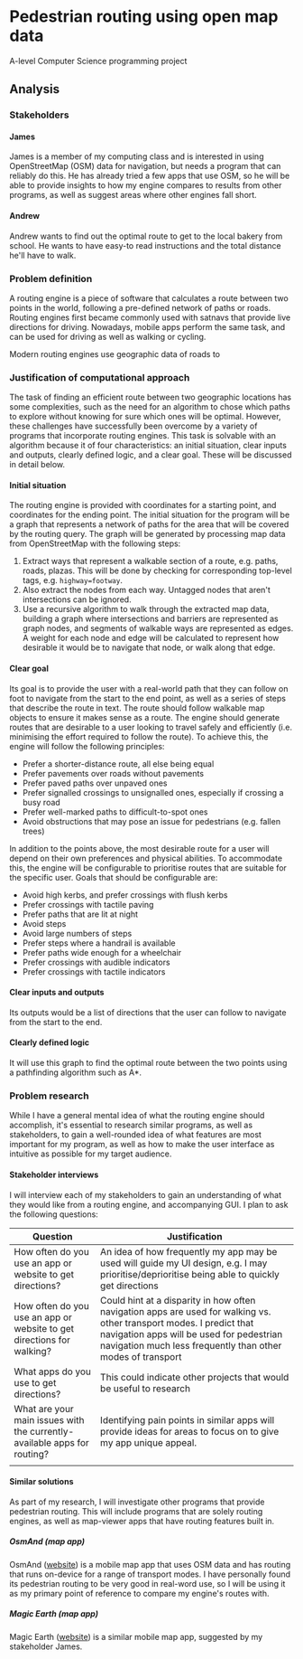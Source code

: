 # Pedestrian routing using open map data

A-level Computer Science programming project

## Analysis

### Stakeholders

#### James

James is a member of my computing class and is interested in using OpenStreetMap (OSM) data for navigation, but needs a program that can reliably do this. He has already tried a few apps that use OSM, so he will be able to provide insights to how my engine compares to results from other programs, as well as suggest areas where other engines fall short.

#### Andrew

Andrew wants to find out the optimal route to get to the local bakery from school. He wants to have easy-to read instructions and the total distance he'll have to walk.

<!-- Ili?? -->

### Problem definition

A routing engine is a piece of software that calculates a route between two points in the world, following a pre-defined network of paths or roads. Routing engines first became commonly used with satnavs that provide live directions for driving. Nowadays, mobile apps perform the same task, and can be used for driving as well as walking or cycling.

Modern routing engines use geographic data of roads to

<!-- TODO -->

### Justification of computational approach

The task of finding an efficient route between two geographic locations has some complexities, such as the need for an algorithm to chose which paths to explore without knowing for sure which ones will be optimal. However, these challenges have successfully been overcome by a variety of programs that incorporate routing engines. This task is solvable with an algorithm because it of four characteristics: an initial situation, clear inputs and outputs, clearly defined logic, and a clear goal. These will be discussed in detail below.

#### Initial situation

The routing engine is provided with coordinates for a starting point, and coordinates for the ending point. The initial situation for the program will be a graph that represents a network of paths for the area that will be covered by the routing query. The graph will be generated by processing map data from OpenStreetMap with the following steps:

1. Extract ways that represent a walkable section of a route, e.g. paths, roads, plazas. This will be done by checking for corresponding top-level tags, e.g. `highway=footway`.
2. Also extract the nodes from each way. Untagged nodes that aren't intersections can be ignored.
3. Use a recursive algorithm to walk through the extracted map data, building a graph where intersections and barriers are represented as graph nodes, and segments of walkable ways are represented as edges. A weight for each node and edge will be calculated to represent how desirable it would be to navigate that node, or walk along that edge.

#### Clear goal

Its goal is to provide the user with a real-world path that they can follow on foot to navigate from the start to the end point, as well as a series of steps that describe the route in text. The route should follow walkable map objects to ensure it makes sense as a route. The engine should generate routes that are desirable to a user looking to travel safely and efficiently (i.e. minimising the effort required to follow the route).<!-- Planing walks for leisure (e.g. circular path walks through woods) --> To achieve this, the engine will follow the following principles:

- Prefer a shorter-distance route, all else being equal
- Prefer pavements over roads without pavements
- Prefer paved paths over unpaved ones
- Prefer signalled crossings to unsignalled ones, especially if crossing a busy road
- Prefer well-marked paths to difficult-to-spot ones
- Avoid obstructions that may pose an issue for pedestrians (e.g. fallen trees)

In addition to the points above, the most desirable route for a user will depend on their own preferences and physical abilities. To accommodate this, the engine will be configurable to prioritise routes that are suitable for the specific user. Goals that should be configurable are:

- Avoid high kerbs, and prefer crossings with flush kerbs
- Prefer crossings with tactile paving
- Prefer paths that are lit at night
- Avoid steps
- Avoid large numbers of steps
- Prefer steps where a handrail is available
- Prefer paths wide enough for a wheelchair
- Prefer crossings with audible indicators
- Prefer crossings with tactile indicators

#### Clear inputs and outputs

Its outputs would be a list of directions that the user can follow to navigate from the start to the end.

#### Clearly defined logic

It will use this graph to find the optimal route between the two points using a pathfinding algorithm such as A\*.

### Problem research

While I have a general mental idea of what the routing engine should accomplish, it's essential to research similar programs, as well as stakeholders, to gain a well-rounded idea of what features are most important for my program, as well as how to make the user interface as intuitive as possible for my target audience.

#### Stakeholder interviews

I will interview each of my stakeholders to gain an understanding of what they would like from a routing engine, and accompanying GUI. I plan to ask the following questions:

| Question                                                                 | Justification                                                                                                                                                                                                                   |
| ------------------------------------------------------------------------ | ------------------------------------------------------------------------------------------------------------------------------------------------------------------------------------------------------------------------------- |
| How often do you use an app or website to get directions?                | An idea of how frequently my app may be used will guide my UI design, e.g. I may prioritise/deprioritise being able to quickly get directions                                                                                   |
| How often do you use an app or website to get directions for walking?    | Could hint at a disparity in how often navigation apps are used for walking vs. other transport modes. I predict that navigation apps will be used for pedestrian navigation much less frequently than other modes of transport |
| What apps do you use to get directions?                                  | This could indicate other projects that would be useful to research                                                                                                                                                             |
| What are your main issues with the currently-available apps for routing? | Identifying pain points in similar apps will provide ideas for areas to focus on to give my app unique appeal.                                                                                                                  |
|                                                                          |                                                                                                                                                                                                                                 |

#### Similar solutions

As part of my research, I will investigate other programs that provide pedestrian routing. This will include programs that are solely routing engines, as well as map-viewer apps that have routing features built in.

##### OsmAnd (map app)

OsmAnd ([website](https://osmand.net/)) is a mobile map app that uses OSM data and has routing that runs on-device for a range of transport modes. I have personally found its pedestrian routing to be very good in real-word use, so I will be using it as my primary point of reference to compare my engine's routes with.

##### Magic Earth (map app)

Magic Earth ([website](https://www.magicearth.com/)) is a similar mobile map app, suggested by my stakeholder James.
